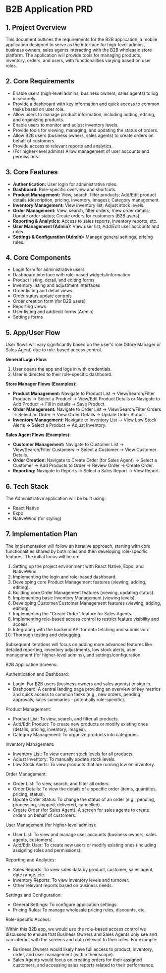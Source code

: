 # B2B Application PRD

## 1. Project Overview

This document outlines the requirements for the B2B application, a mobile application designed to serve as the interface for high-level admins, business owners, sales agents interacting with the B2B wholesale store platform. The application will provide tools for managing products, inventory, orders, and users, with functionalities varying based on user roles.

## 2. Core Requirements

- Enable users (high-level admins, business owners, sales agents) to log in securely.
- Provide a dashboard with key information and quick access to common tasks based on user role.
- Allow users to manage product information, including adding, editing, and organizing products.
- Enable users to monitor and adjust inventory levels.
- Provide tools for viewing, managing, and updating the status of orders.
- Allow B2B users (business owners, sales agents) to create orders on behalf of customers.
- Provide access to relevant reports and analytics.
- (For higher-level admins) Allow management of user accounts and permissions.

## 3. Core Features

- **Authentication:** User login for administrative roles.
- **Dashboard:** Role-specific overview and shortcuts.
- **Product Management:** View, search, filter products; Add/Edit product details (description, pricing, inventory, images); Category management.
- **Inventory Management:** View inventory list; Adjust stock levels.
- **Order Management:** View, search, filter orders; View order details; Update order status; Create orders for customers (B2B users).
- **Reporting & Analytics:** Access to sales reports, inventory reports, etc.
- **User Management (Admin):** View user list; Add/Edit user accounts and roles.
- **Settings & Configuration (Admin):** Manage general settings, pricing rules.

## 4. Core Components

- Login form for administrative users
- Dashboard interface with role-based widgets/information
- Product listing, detail, and editing forms
- Inventory listing and adjustment interfaces
- Order listing and detail views
- Order status update controls
- Order creation form (for B2B users)
- Reporting views
- User listing and add/edit forms (Admin)
- Settings forms

## 5. App/User Flow

User flows will vary significantly based on the user's role (Store Manager or Sales Agent) due to role-based access control.

**General Login Flow:**

1. User opens the app and logs in with credentials.
2. User is directed to their role-specific dashboard.

**Store Manager Flows (Examples):**

- **Product Management:** Navigate to Product List -> View/Search/Filter Products -> Select a Product -> View/Edit Product Details or Navigate to Add Product -> Fill in details -> Save Product.
- **Order Management:** Navigate to Order List -> View/Search/Filter Orders -> Select an Order -> View Order Details -> Update Order Status.
- **Inventory Management:** Navigate to Inventory List -> View Low Stock Alerts -> Select a Product -> Adjust Inventory.

**Sales Agent Flows (Examples):**

- **Customer Management:** Navigate to Customer List -> View/Search/Filter Customers -> Select a Customer -> View Customer Details.
- **Order Creation:** Navigate to Create Order (for Sales Agent) -> Select a Customer -> Add Products to Order -> Review Order -> Create Order.
- **Reporting:** Navigate to Reports -> Select a Sales Report -> View Report.

## 6. Tech Stack

The Administrative application will be built using:

- React Native
- Expo
- NativeWind (for styling)

## 7. Implementation Plan

The implementation will follow an iterative approach, starting with core functionalities shared by both roles and then developing role-specific features. The initial focus will be on:

1. Setting up the project environment with React Native, Expo, and NativeWind.
2. Implementing the login and role-based dashboard.
3. Developing core Product Management features (viewing, adding, editing).
4. Building core Order Management features (viewing, updating status).
5. Implementing basic Inventory Management (viewing levels).
6. Developing Customer/Customer Management features (viewing, adding, editing).
7. Implementing the "Create Order" feature for Sales Agents.
8. Implementing role-based access control to restrict feature visibility and access.
9. Integrating with the backend API for data fetching and submission.
10. Thorough testing and debugging.

Subsequent iterations will focus on adding more advanced features like detailed reporting, inventory adjustments, low stock alerts, user management (for higher-level admins), and settings/configuration.

B2B Application Screens:

Authentication and Dashboard:

- Login: For B2B users (business owners and sales agents) to sign in.
- Dashboard: A central landing page providing an overview of key metrics and quick access to common tasks (e.g., new orders, pending approvals, sales summaries - potentially role-specific).

Product Management:

- Product List: To view, search, and filter all products.
- Add/Edit Product: To create new products or modify existing ones (details, pricing, inventory, images).
- Category Management: To organize products into categories.

Inventory Management:

- Inventory List: To view current stock levels for all products.
- Adjust Inventory: To manually update stock levels.
- Low Stock Alerts: To view products that are running low on inventory.

Order Management:

- Order List: To view, search, and filter all orders.
- Order Details: To view the details of a specific order (items, quantities, pricing, status).
- Update Order Status: To change the status of an order (e.g., pending, processing, shipped, delivered, cancelled).
- Create Order (for Sales Agent): A screen for sales agents to create orders on behalf of customers.

User Management (for higher-level admins):

- User List: To view and manage user accounts (business owners, sales agents, customers).
- Add/Edit User: To create new users or modify existing ones (including assigning roles and permissions).

Reporting and Analytics:

- Sales Reports: To view sales data by product, customer, sales agent, date range, etc.
- Inventory Reports: To view inventory levels and turnover.
- Other relevant reports based on business needs.

Settings and Configuration:

- General Settings: To configure application settings.
- Pricing Rules: To manage wholesale pricing rules, discounts, etc.

Role-Specific Access:

Within this B2B app, we would use the role-based access control we discussed to ensure that Business Owners and Sales Agents only see and can interact with the screens and data relevant to their roles. For example:

- Business Owners would likely have full access to product, inventory, order, and user management (within their scope).
- Sales Agents would focus on creating orders for their assigned customers, and accessing sales reports related to their performance.
